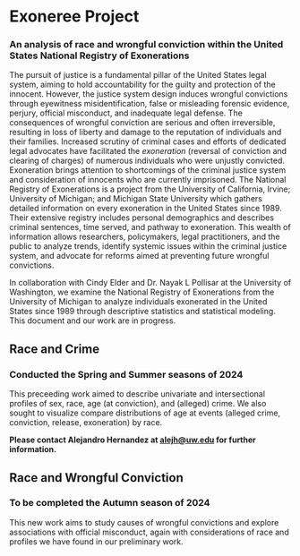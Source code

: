 # Exoneree Project
### An analysis of race and wrongful conviction within the United States National Registry of Exonerations

The pursuit of justice is a fundamental pillar of the United States legal system, aiming to hold accountability
for the guilty and protection of the innocent. However, the justice system design induces wrongful convictions
through eyewitness misidentification, false or misleading forensic evidence, perjury, official misconduct, and
inadequate legal defense. The consequences of wrongful conviction are serious and often irreversible, resulting
in loss of liberty and damage to the reputation of individuals and their families. Increased scrutiny of criminal
cases and efforts of dedicated legal advocates have facilitated the *exoneration* (reversal of conviction and
clearing of charges) of numerous individuals who were unjustly convicted. Exoneration brings attention to
shortcomings of the criminal justice system and consideration of innocents who are currently imprisoned.
The National Registry of Exonerations is a project from the University of California, Irvine; University of
Michigan; and Michigan State University which gathers detailed information on every exoneration in the
United States since 1989. Their extensive registry includes personal demographics and describes criminal
sentences, time served, and pathway to exoneration. This wealth of information allows researchers, policymakers, 
legal practitioners, and the public to analyze trends, identify systemic issues within the criminal justice system,
and advocate for reforms aimed at preventing future wrongful convictions.

In collaboration with Cindy Elder and Dr. Nayak L Pollisar at the University of Washington, we examine the National 
Registry of Exonerations from the University of Michigan to analyze individuals exonerated in the United States since 
1989 through descriptive statistics and statistical modeling. This document and our work are in progress.

## Race and Crime
### Conducted the Spring and Summer seasons of 2024

This preceeding work aimed to describe univariate and intersectional profiles of sex, race, age (at conviction), and 
(alleged) crime. We also sought to visualize compare distributions of age at events (alleged crime, conviction, release, 
exoneration) by race.

**Please contact Alejandro Hernandez at alejh@uw.edu for further information.**

## Race and Wrongful Conviction
### To be completed the Autumn season of 2024

This new work aims to study causes of wrongful convictions and explore associations with official misconduct, 
again with considerations of race and profiles we have found in our preliminary work.
